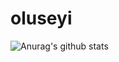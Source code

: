 # oluseyi

![Anurag's github stats](https://github-readme-stats.vercel.app/api?username=rogong&show_icons=true&theme=radical)
